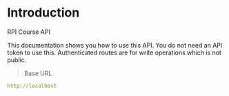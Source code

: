 # Introduction

RPI Course API

This documentation shows you how to use this API. You do not need an API token to use this. Authenticated routes are for write operations which is not public.


> Base URL

```yaml
http://localhost
```